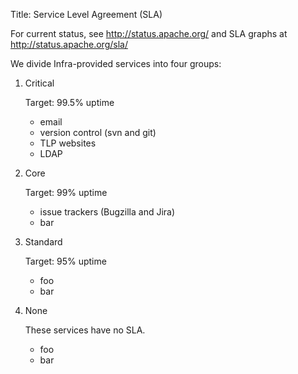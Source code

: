 Title: Service Level Agreement (SLA)


For current status, see http://status.apache.org/ and SLA graphs at http://status.apache.org/sla/

We divide Infra-provided services into four groups:

1. Critical

   Target: 99.5% uptime
   * email
   * version control (svn and git)
   * TLP websites
   * LDAP

1. Core

   Target: 99% uptime
   * issue trackers (Bugzilla and Jira)
   * bar

1. Standard

   Target: 95% uptime
   * foo
   * bar

1. None

   These services have no SLA.
   * foo
   * bar
